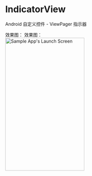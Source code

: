 # IndicatorView
Android 自定义控件 - ViewPager 指示器

效果图：
效果图：<br/>
<img src="https://github.com/xing16/IndicatorView/raw/master/screenshot/GIF.gif" width=250 height=419 alt="Sample App's Launch Screen">
